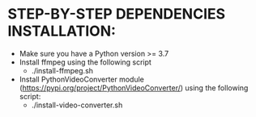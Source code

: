 # STEP-BY-STEP DEPENDENCIES INSTALLATION:
- Make sure you have a Python version >= 3.7
-  Install ffmpeg using the following script 
	* ./install-ffmpeg.sh
- Install PythonVideoConverter module (https://pypi.org/project/PythonVideoConverter/) using the following script:
	* ./install-video-converter.sh